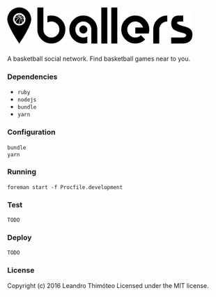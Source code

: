 # ![Ballers](media/logo.png)

A basketball social network. Find basketball games near to you.

### Dependencies
* `ruby`
* `nodejs`
* `bundle`
* `yarn`

### Configuration
```
bundle
yarn
```

### Running
```
foreman start -f Procfile.development
```

### Test
```
TODO
```

### Deploy
```
TODO
```

### License

Copyright (c) 2016 Leandro Thimóteo
Licensed under the MIT license.
